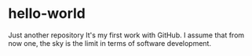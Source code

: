 # hello-world
Just another repository
It's my first work with GitHub. I assume that from now one, the sky is the limit in terms of software development.

